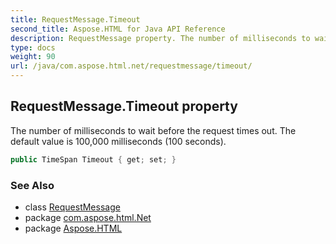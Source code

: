 ```yaml
---
title: RequestMessage.Timeout
second_title: Aspose.HTML for Java API Reference
description: RequestMessage property. The number of milliseconds to wait before the request times out. The default value is 100000 milliseconds 100 seconds
type: docs
weight: 90
url: /java/com.aspose.html.net/requestmessage/timeout/
---
```

## RequestMessage.Timeout property

The number of milliseconds to wait before the request times out. The default value is 100,000 milliseconds (100 seconds).

```java
public TimeSpan Timeout { get; set; }
```

### See Also

* class [RequestMessage](../)
* package [com.aspose.html.Net](../../requestmessage/)
* package [Aspose.HTML](../../../)
